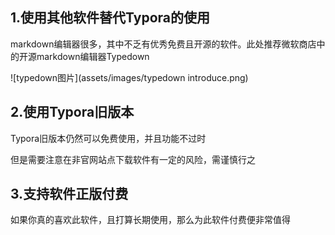## 1.使用其他软件替代Typora的使用

markdown编辑器很多，其中不乏有优秀免费且开源的软件。此处推荐微软商店中的开源markdown编辑器Typedown

![typedown图片](assets/images/typedown introduce.png)

## 2.使用Typora旧版本

Typora旧版本仍然可以免费使用，并且功能不过时

但是需要注意在非官网站点下载软件有一定的风险，需谨慎行之

## 3.支持软件正版付费

如果你真的喜欢此软件，且打算长期使用，那么为此软件付费便非常值得

